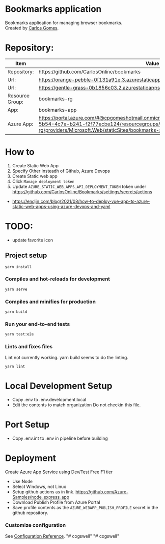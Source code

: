 # Bookmarks application
Bookmarks application for managing browser bookmarks.  
Created by [Carlos Gomes](mailto:carlos.bear@gmail.com).


# Repository:

| Item            | Value |
| --------------- | ----------- |
| Repository:     | https://github.com/CarlosOnline/bookmarks |
| Url:            | https://orange-pebble-0f131a91e.3.azurestaticapps.net |
| Url:            | https://gentle-grass-0b1856c03.2.azurestaticapps.net/#/ |
| Resource Group: | bookmarks-rg |
| App:            | bookmarks-app |
| Azure App:      | https://portal.azure.com/#@cpgomeshotmail.onmicrosoft.com/resource/subscriptions/fab0d9c6-5b54-4c7e-b241-f2f77ecbe124/resourcegroups/bookmarks-rg/providers/Microsoft.Web/staticSites/bookmarks-swa/staticsite |

# How to
1. Create Static Web App
2. Specify Other insteadh of Github, Azure Devops
3. Create Static web app
4. Click `Manage deployment token`
5. Update `AZURE_STATIC_WEB_APPS_API_DEPLOYMENT_TOKEN` token under https://github.com/CarlosOnline/Bookmarks/settings/secrets/actions

- https://endjin.com/blog/2021/08/how-to-deploy-vue-app-to-azure-static-web-apps-using-azure-devops-and-yaml

# TODO:
- update favorite icon

## Project setup
```
yarn install
```

### Compiles and hot-reloads for development
```
yarn serve
```

### Compiles and minifies for production
```
yarn build
```

### Run your end-to-end tests
```
yarn test:e2e
```

### Lints and fixes files
Lint not currently working.  yarn build seems to do the linting.
```
yarn lint
```

# Local Development Setup
- Copy .env to .env.development.local
- Edit the contents to match organization
Do not checkin this file.

# Port Setup
- Copy .env.int to .env in pipeline before building

# Deployment
Create Azure App Service using Dev/Test Free F1 tier
- Use Node
- Select Windows, not Linux
- Setup github actions as in link. https://github.com/Azure-Samples/node_express_app
- Download Publish Profile from Azure Portal
- Save profile  contents as the `AZURE_WEBAPP_PUBLISH_PROFILE` secret in the github repository.

### Customize configuration
See [Configuration Reference](https://cli.vuejs.org/config/).
"# cogswell"
"# cogswell"
